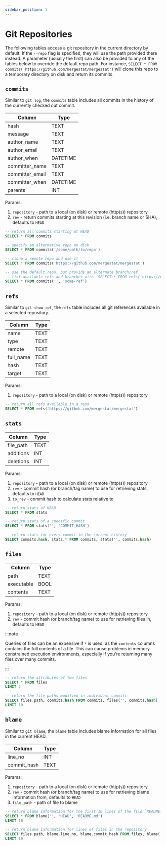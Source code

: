```yaml
---
sidebar_position: 1
---
```


# Git Repositories

The following tables access a git repository in the current directory by default.
If the `--repo` flag is specified, they will use the path provided there instead.
A parameter (usually the first) can also be provided to any of the tables below to override the default repo path.
For instance, `SELECT * FROM commits('https://github.com/mergestat/mergestat')` will clone this repo to a temporary directory on disk and return its commits.

## `commits`

Similar to `git log`, the `commits` table includes all commits in the history of the currently checked out commit.

| Column          | Type     |
|-----------------|----------|
| hash            | TEXT     |
| message         | TEXT     |
| author_name     | TEXT     |
| author_email    | TEXT     |
| author_when     | DATETIME |
| committer_name  | TEXT     |
| committer_email | TEXT     |
| committer_when  | DATETIME |
| parents         | INT      |

Params:
  1. `repository` - path to a local (on disk) or remote (http(s)) repository
  2. `rev` - return commits starting at this revision (i.e. branch name or SHA), defaults to `HEAD`

```sql
-- return all commits starting at HEAD
SELECT * FROM commits

-- specify an alternative repo on disk
SELECT * FROM commits('/some/path/to/repo')

-- clone a remote repo and use it
SELECT * FROM commits('https://github.com/mergestat/mergestat')

-- use the default repo, but provide an alternate branch/ref
-- list available refs and branches with `SELECT * FROM refs('https://github.com/mergestat/mergestat')`
SELECT * FROM commits('', 'some-ref')
```

## `refs`

Similar to `git-show-ref`, the `refs` table includes all git references available in a selected repository.

| Column    | Type |
|-----------|------|
| name      | TEXT |
| type      | TEXT |
| remote    | TEXT |
| full_name | TEXT |
| hash      | TEXT |
| target    | TEXT |

Params:
  1. `repository` - path to a local (on disk) or remote (http(s)) repository

```sql
-- return all refs available in a repo
SELECT * FROM refs('https://github.com/mergestat/mergestat')
```

## `stats`

| Column    | Type |
|-----------|------|
| file_path | TEXT |
| additions | INT  |
| deletions | INT  |

Params:
  1. `repository` - path to a local (on disk) or remote (http(s)) repository
  2. `rev` - commit hash (or branch/tag name) to use for retrieving stats, defaults to `HEAD`
  3. `to_rev` - commit hash to calculate stats relative to

```sql
-- return stats of HEAD
SELECT * FROM stats

-- return stats of a specific commit
SELECT * FROM stats('', 'COMMIT_HASH')

-- return stats for every commit in the current history
SELECT commits.hash, stats.* FROM commits, stats('', commits.hash)
```

## `files`

| Column     | Type |
|------------|------|
| path       | TEXT |
| executable | BOOL |
| contents   | TEXT |

Params:
  1. `repository` - path to a local (on disk) or remote (http(s)) repository
  2. `rev` - commit hash (or branch/tag name) to use for retrieving files in, defaults to `HEAD`

:::note

Queries of files can be an expensive if `*` is used, as the `contents` columns contains the full contents of a file.
This can cause problems in memory constrained execution environments, especially if you're returning many files over many commits.

:::

```sql
-- return the attributes of two files
SELECT * FROM files
LIMIT 2

-- return the file paths modified in individual commits
SELECT files.path, commits.hash FROM commits, files('', commits.hash)
LIMIT 10
```

## `blame`

Similar to `git blame`, the `blame` table includes blame information for all files in the current HEAD.

| Column      | Type     |
|-------------|----------|
| line_no     | INT      |
| commit_hash | TEXT     |

Params:
  1. `repository` - path to a local (on disk) or remote (http(s)) repository
  2. `rev` - commit hash (or branch/tag name) to use for retrieving blame information from, defaults to `HEAD`
  3. `file_path` - path of file to blame

```sql
-- return blame information for the first 10 lines of the file `README.md`
SELECT * FROM blame('', 'HEAD', 'README.md')
LIMIT 10

-- return blame information for lines of files in the repository
SELECT files.path, blame.line_no, blame.commit_hash FROM files, blame('', 'HEAD', files.path)
LIMIT 10
```
